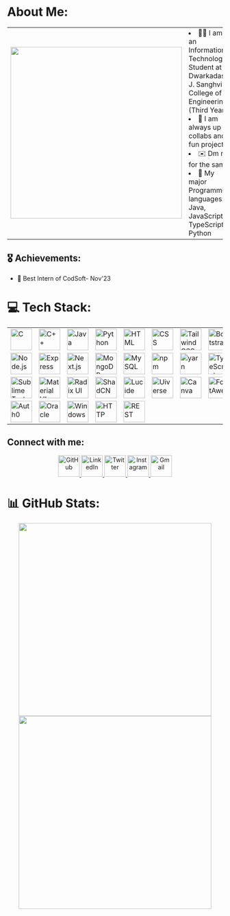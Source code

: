 #  About Me: 
<table>
	<tr>
		<td>
			<img src="https://github.com/vanshm2703/assets/85174767/b822a14b-346b-493c-a16d-cf8ec9098fd2" width="400px" />
		</td>
		<td>
			<li> 👨‍💻 I am an Information Technology Student at Dwarkadas J. Sanghvi College of Engineering. (Third Year)
			<li> 🤝 I am always up for collabs and fun projects.
			<li> ✉️ Dm me for the same.
			<li> 🛌 My major Programming languages: Java, JavaScript, TypeScript, Python
		</td>
	</tr>
</table>

## 🎖️ Achievements:
- 🥇 Best Intern of CodSoft- Nov'23


# 💻 Tech Stack:
<div align="center">
	<table>
		<tr>
			<td><img width="50" src="https://user-images.githubusercontent.com/25181517/192106070-46255bcf-65e6-4c6b-a296-bf8d0d8fb2a7.png" alt="C" title="C"/></td>
			<td><img width="50" src="https://user-images.githubusercontent.com/25181517/192106073-90fffafe-3562-4ff9-a37e-c77a2da0ff58.png" alt="C++" title="C++"/></td>
			<td><img width="50" src="https://user-images.githubusercontent.com/25181517/117201156-9a724800-adec-11eb-9a9d-3cd0f67da4bc.png" alt="Java" title="Java"/></td>
			<td><img width="50" src="https://user-images.githubusercontent.com/25181517/183423507-c056a6f9-1ba8-4312-a350-19bcbc5a8697.png" alt="Python" title="Python"/></td>
			<td><img width="50" src="https://user-images.githubusercontent.com/25181517/192158954-f88b5814-d510-4564-b285-dff7d6400dad.png" alt="HTML" title="HTML"/></td>
			<td><img width="50" src="https://user-images.githubusercontent.com/25181517/183898674-75a4a1b1-f960-4ea9-abcb-637170a00a75.png" alt="CSS" title="CSS"/></td>
			<td><img width="50" src="https://user-images.githubusercontent.com/25181517/202896760-337261ed-ee92-4979-84c4-d4b829c7355d.png" alt="Tailwind CSS" title="Tailwind CSS"/></td>
			<td><img width="50" src="https://user-images.githubusercontent.com/25181517/183898054-b3d693d4-dafb-4808-a509-bab54cf5de34.png" alt="Bootstrap" title="Bootstrap"/></td>
			<td><img width="50" src="https://user-images.githubusercontent.com/25181517/117447155-6a868a00-af3d-11eb-9cfe-245df15c9f3f.png" alt="JavaScript" title="JavaScript"/></td>
			<td><img width="50" src="https://user-images.githubusercontent.com/25181517/183897015-94a058a6-b86e-4e42-a37f-bf92061753e5.png" alt="React" title="React"/></td>
		</tr>
		<tr>
			<td><img width="50" src="https://user-images.githubusercontent.com/25181517/183568594-85e280a7-0d7e-4d1a-9028-c8c2209e073c.png" alt="Node.js" title="Node.js"/></td>
			<td><img width="50" src="https://user-images.githubusercontent.com/25181517/183859966-a3462d8d-1bc7-4880-b353-e2cbed900ed6.png" alt="Express" title="Express"/></td>
			<td><img width="50" src="https://github.com/marwin1991/profile-technology-icons/assets/136815194/5f8c622c-c217-4649-b0a9-7e0ee24bd704" alt="Next.js" title="Next.js"/></td>
			<td><img width="50" src="https://user-images.githubusercontent.com/25181517/182884177-d48a8579-2cd0-447a-b9a6-ffc7cb02560e.png" alt="MongoDB" title="MongoDB"/></td>
			<td><img width="50" src="https://user-images.githubusercontent.com/25181517/183896128-ec99105a-ec1a-4d85-b08b-1aa1620b2046.png" alt="MySQL" title="MySQL"/></td>
			<td><img width="50" src="https://user-images.githubusercontent.com/25181517/121401671-49102800-c959-11eb-9f6f-74d49a5e1774.png" alt="npm" title="npm"/></td>
			<td><img width="50" src="https://user-images.githubusercontent.com/25181517/183049794-a3dfaddd-22ee-4ffe-b0b4-549ccd4879f9.png" alt="yarn" title="yarn"/></td>
			<td><img width="50" src="https://user-images.githubusercontent.com/25181517/183890598-19a0ac2d-e88a-4005-a8df-1ee36782fde1.png" alt="TypeScript" title="TypeScript"/></td>
			<td><img width="50" src="https://user-images.githubusercontent.com/25181517/183914128-3fc88b4a-4ac1-40e6-9443-9a30182379b7.png" alt="Jupyter Notebook" title="Jupyter Notebook"/></td>
			<td><img width="50" src="https://user-images.githubusercontent.com/25181517/192108891-d86b6220-e232-423a-bf5f-90903e6887c3.png" alt="Visual Studio Code" title="Visual Studio Code"/></td>
		</tr>
		<tr>
			<td><img width="50" src="https://user-images.githubusercontent.com/25181517/192108375-268c35e6-ab26-44b2-88bf-e3121a4e5083.png" alt="Sublime Text" title="Sublime Text"/></td>
			<td><img width="50" src="https://github.com/marwin1991/profile-technology-icons/assets/136815194/23691e4e-0720-4df4-87e7-0d3f1e40e8f5" alt="Material UI" title="Material UI"/></td>
			<td><img width="50" src="https://github.com/marwin1991/profile-technology-icons/assets/136815194/5adf4ce0-8a55-4eb3-b3c8-8b9bcf37d524" alt="Radix UI" title="Radix UI"/></td>
			<td><img width="50" src="https://github.com/marwin1991/profile-technology-icons/assets/136815194/aa9bb4cc-d2e0-4655-b0db-518b2f09e500" alt="ShadCN" title="ShadCN"/></td>
			<td><img width="50" src="https://github.com/marwin1991/profile-technology-icons/assets/136815194/6a1ff33f-6d0e-4d34-ae38-132deab29fda" alt="Lucide" title="Lucide"/></td>
			<td><img width="50" src="https://github.com/marwin1991/profile-technology-icons/assets/136815194/a94bfa83-fd50-413b-97d9-3a652d68e978" alt="Uiverse" title="Uiverse"/></td>
			<td><img width="50" src="https://github.com/marwin1991/profile-technology-icons/assets/136815194/7d55c56b-6764-4810-84a5-6c0d7e366f8e" alt="Canva" title="Canva"/></td>
			<td><img width="50" src="https://github.com/marwin1991/profile-technology-icons/assets/136815194/f3e946fe-9f03-47c3-996b-23cf9eb5e12c" alt="FontAwesome" title="FontAwesome"/></td>
			<td><img width="50" src="https://user-images.githubusercontent.com/25181517/192108372-f71d70ac-7ae6-4c0d-8395-51d8870c2ef0.png" alt="Git" title="Git"/></td>
			<td><img width="50" src="https://user-images.githubusercontent.com/25181517/192108374-8da61ba1-99ec-41d7-80b8-fb2f7c0a4948.png" alt="GitHub" title="GitHub"/></td>
		</tr>
		<tr>
			<td><img width="50" src="https://user-images.githubusercontent.com/25181517/201476472-61eb202c-903c-4b5f-9b6d-3f8f7b0551c0.png" alt="Auth0" title="Auth0"/></td>
        <td><img width="50" src="https://user-images.githubusercontent.com/25181517/201476472-61eb202c-903c-4b5f-9b6d-3f8f7b0551c0.png" alt="Oracle" title="Oracle"/></td> 
           <td><img width="50" src="https://user-images.githubusercontent.com/25181517/201476472-61eb202c-903c-4b5f-9b6d-3f8f7b0551c0.png" alt="Windows" title="Windows"/></td> 
			<td><img width="50" src="https://user-images.githubusercontent.com/25181517/192107854-765620d7-f909-4953-a6da-36e1ef69eea6.png" alt="HTTP" title="HTTP"/></td>
			<td><img width="50" src="https://user-images.githubusercontent.com/25181517/192107858-fe19f043-c502-4009-8c47-476fc89718ad.png" alt="REST" title="REST"/></td>
		</tr>
	</table>
</div>

## Connect with me:

<div align="center">
	<a href="https://github.com/vanshm2703">
		<img width="50" src="https://user-images.githubusercontent.com/10498744/210012396-6f24ef5d-f4d3-4a5f-9440-0e18c1577a8d.png" alt="GitHub" title="GitHub"/>
	</a>
	<a href="https://linkedin.com/in/vanshm2703">
		<img width="50" src="https://user-images.githubusercontent.com/10498744/210012479-9d20dfee-5d31-419e-8223-280948f56a4a.png" alt="LinkedIn" title="LinkedIn"/>
	</a>
	<a href="https://twitter.com/vanshm2703">
		<img width="50" src="https://user-images.githubusercontent.com/10498744/210012304-4e0a6cb0-8a38-4c15-a52f-21a7a4cc3d10.png" alt="Twitter" title="Twitter"/>
	</a>
	<a href="https://instagram.com/vanshm2703">
		<img width="50" src="https://user-images.githubusercontent.com/10498744/210012453-5ca5cd6d-5dca-4a9d-bf26-ccf475e1e4ed.png" alt="Instagram" title="Instagram"/>
	</a>
	<a href="mailto:vanshm2703@gmail.com">
		<img width="50" src="https://user-images.githubusercontent.com/10498744/210012481-a51133f5-d129-49f3-8aa0-4048a4f6e515.png" alt="Gmail" title="Gmail"/>
	</a>
</div>

# 📊 GitHub Stats:

<div align="center">
	<a href="https://github.com/vanshm2703">
		<img width="450" src="https://github-readme-stats.vercel.app/api?username=vanshm2703&show_icons=true&theme=radical" />
	</a>
	<a href="https://github.com/vanshm2703">
		<img width="450" src="https://github-readme-streak-stats.herokuapp.com/?user=vanshm2703&theme=radical" />
	</a>
</div>
